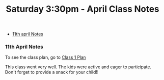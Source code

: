 <header>
<h1>Saturday 3:30pm - April Class Notes</h1>
</header>

* [11th april Notes](#20200411notes)


### 11th April Notes

To see the class plan, go to [Class 1 Plan](../lessons/jc_001.html)

This class went very well. The kids were active and eager to participate. Don't forget to provide a snack for your child!!

